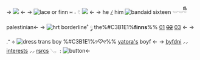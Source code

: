 -> ![](https://i.postimg.cc/7YDVqrS2/Untitled8-20240223193755.png?width=800&height=500) <-
-> ![lace](https://i.postimg.cc/Qx7tsm29/2940-E0-FB-F3-DE-4-DE6-92-F8-183585-A007-CA.png) or finn ⑅ ˖ 𓏲  ![](https://i.postimg.cc/yY9V2T5f/E16-C0-EC8-60-E1-455-C-9013-FA6-C56-F62-EA4.gif)   <-
->  he [ﾉ](https://en.pronouns.page/@hakkai) him ![bandaid](https://i.postimg.cc/Vs2f7h7r/C558-B9-BA-0-E66-48-D5-9724-745-E1-A36782-B.png) sixteen 𓎟𓎟ྀིྀི  palestinian<-
-> ![hrt](https://i.postimg.cc/R0C46x08/DA3-E71-C0-B93-F-4-A8-E-A701-1-B9413639-E4-D.gif) borderline˚ ༘ the%#C3B1E1%**finns**%% [01](https://blue-period.fandom.com/wiki/Yakumo_Murai) ~~[02](https://evangelion.fandom.com/wiki/Kaworu_Nagisa)~~ [03](https://marvel.fandom.com/wiki/Peter_Parker_(Earth-616)) <-
-> 𓈒⁺ ⟡ ![dress](https://i.postimg.cc/NjcgtHvQ/27-B3-D063-85-E4-440-C-A032-165-DCE5-C9931.png)   trans boy %#C3B1E1%୨♡୧%% [yatora's](https://rentry.co/baefy) boyf <-
-> [byfdni](https://rentry.co/heartstouch) ⸝⸝  [interests](https://rentry.co/finnterest) ⸝⸝ [rsrcs](https://rentry.org/rsrcs) 𓂅 ﹕![button](https://i.postimg.cc/PxPHybYQ/66-B6-FB6-E-6715-45-E2-82-CE-C45-AB3-CD79-A1.gif)<-